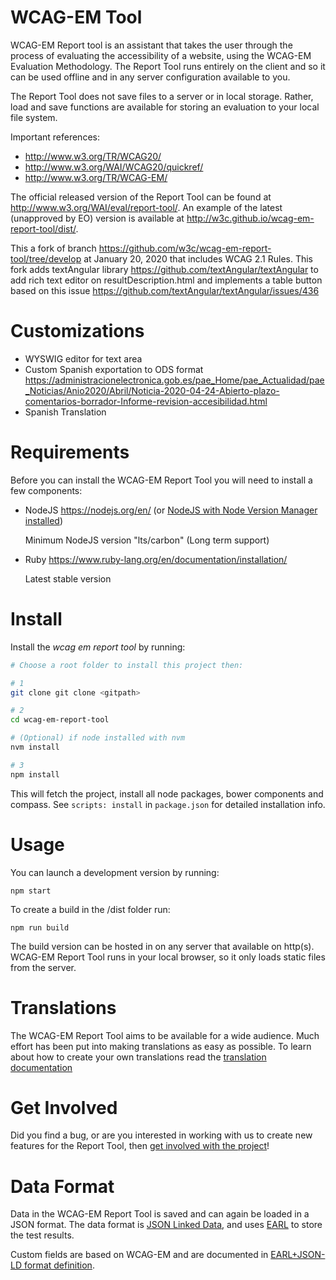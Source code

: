 # WCAG-EM Tool

WCAG-EM Report tool is an assistant that takes the user
through the process of evaluating the accessibility of a
website, using the WCAG-EM Evaluation Methodology. The Report
Tool runs entirely on the client and so it can be used offline
and in any server configuration available to you.

The Report Tool does not save files to a server or in local
storage. Rather, load and save functions are available for
storing an evaluation to your local file system.

Important references:

- <http://www.w3.org/TR/WCAG20/>
- <http://www.w3.org/WAI/WCAG20/quickref/>
- <http://www.w3.org/TR/WCAG-EM/>

The official released version of the Report Tool can be found at <http://www.w3.org/WAI/eval/report-tool/>. An example of the latest (unapproved by EO) version is available at <http://w3c.github.io/wcag-em-report-tool/dist/>.

This a fork of branch  <https://github.com/w3c/wcag-em-report-tool/tree/develop> at January 20, 2020 that includes WCAG 2.1 Rules. This fork adds textAngular library <https://github.com/textAngular/textAngular> to add rich text editor on resultDescription.html and implements a table button based on this issue <https://github.com/textAngular/textAngular/issues/436>


# Customizations

- WYSWIG editor for  text area
- Custom Spanish exportation to ODS format https://administracionelectronica.gob.es/pae_Home/pae_Actualidad/pae_Noticias/Anio2020/Abril/Noticia-2020-04-24-Abierto-plazo-comentarios-borrador-Informe-revision-accesibilidad.html
- Spanish Translation

# Requirements

Before you can install the WCAG-EM Report Tool you will need
to install a few components:

- NodeJS https://nodejs.org/en/ (or [NodeJS with Node Version Manager installed](https://github.com/creationix/nvm))

  Minimum NodeJS version "lts/carbon" (Long term support)

- Ruby   https://www.ruby-lang.org/en/documentation/installation/

  Latest stable version


# Install

Install the _wcag em report tool_ by running:

```bash
# Choose a root folder to install this project then:

# 1
git clone git clone <gitpath>

# 2
cd wcag-em-report-tool

# (Optional) if node installed with nvm
nvm install

# 3
npm install
```

This will fetch the project, install all node packages, bower components and compass. See `scripts: install` in `package.json` for detailed installation info.


# Usage
You can launch a development version by running:

    npm start

To create a build in the /dist folder run:

    npm run build

The build version can be hosted in on any server that available
on http(s). WCAG-EM Report Tool runs in your local browser, so it only loads static files from the server.


# Translations
The WCAG-EM Report Tool aims to be available for a wide audience.
Much effort has been put into making translations as easy as
possible. To learn about how to create your own translations
read the [translation documentation](docs/translation.md)


# Get Involved
Did you find a bug, or are you interested in working with us to
create new features for the Report Tool, then
[get involved with the project](docs/contribute.md)!

# Data Format
Data in the WCAG-EM Report Tool is saved and can again be loaded
in a JSON format. The data format is
[JSON Linked Data](http://json-ld.org/), and uses
[EARL](http://www.w3.org/TR/EARL10-Schema/) to store the test
results.

Custom fields are based on WCAG-EM and are documented in
[EARL+JSON-LD format definition](docs/EARL+JSON-LD.md).